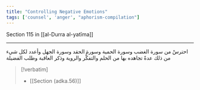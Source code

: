 ```yaml
---
title: "Controlling Negative Emotions"
tags: ['counsel', 'anger', "aphorism-compilation"]
---
```


 Section 115 in [[al-Durra al-yatīma]]

---
احترسْ من سورة الغضب وسورة الحمية وسورة الحقد وسورة الجهل وأعدد لكل شيء من ذلك عدةً تجاهده بها من الحلم والتفكُّر والروية وذكر العاقبة وطلب الفضيلة

> [!verbatim]
> - [[Section (adka.56)]]
